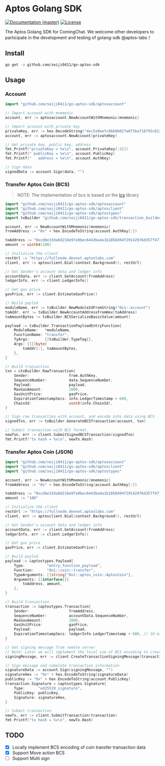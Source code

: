 # Aptos Golang SDK

[![Documentation (master)](https://img.shields.io/badge/docs-master-59f)](https://github.com/coming-chat/wallet-SDK)
[![License](https://img.shields.io/badge/license-Apache-green.svg)](https://github.com/aptos-labs/aptos-core/blob/main/LICENSE)

The Aptos Golang SDK for ComingChat.
We welcome other developers to participate in the development and testing of golang-sdk @aptos-labs！

## Install

```sh
go get -u github.com/seiji0411/go-aptos-sdk
```

## Usage

### Account

```go
import "github.com/seiji0411/go-aptos-sdk/aptosaccount"

// Import account with mnemonic
account, err := aptosaccount.NewAccountWithMnemonic(mnemonic)

// Import account with private key
privateKey, err := hex.DecodeString("4ec5a9eefc0bb86027a6f3ba718793c813505acc25ed09447caf6a069accdd4b")
account, err := aptosaccount.NewAccount(privateKey)

// Get private key, public key, address
fmt.Printf("privateKey = %x\n", account.PrivateKey[:32])
fmt.Printf(" publicKey = %x\n", account.PublicKey)
fmt.Printf("   address = %x\n", account.AuthKey)

// Sign data
signedData := account.Sign(data, "")
```

### Transfer Aptos Coin (BCS)
> NOTE: The implementation of bcs is based on the [lcs](https://github.com/coming-chat/lcs) library

```go
import "github.com/seiji0411/go-aptos-sdk/aptosaccount"
import "github.com/seiji0411/go-aptos-sdk/aptosclient"
import "github.com/seiji0411/go-aptos-sdk/aptostypes"
import txBuilder "github.com/seiji0411/go-aptos-sdk/transaction_builder"

account, err := NewAccountWithMnemonic(mnemonic)
fromAddress := "0x" + hex.EncodeToString(account.AuthKey[:])

toAddress := "0xcdbe33da8d218e97a9bec6443ba4a1b1858494f29142976d357f4770c384e015"
amount := uint64(100)

// Initialize the client
restUrl := "https://fullnode.devnet.aptoslabs.com"
client, err := aptosclient.Dial(context.Background(), restUrl)

// Get Sender's account data and ledger info
accountData, err := client.GetAccount(fromAddress)
ledgerInfo, err := client.LedgerInfo()

// Get gas price
gasPrice, err := client.EstimateGasPrice()

// Build paylod
moduleName, err := txBuilder.NewModuleIdFromString("0x1::account")
toAddr, err := txBuilder.NewAccountAddressFromHex(toAddress)
toAmountBytes := txBuilder.BCSSerializeBasicValue(amount)

payload := txBuilder.TransactionPayloadEntryFunction{
	ModuleName:   *moduleName,
	FunctionName: "transfer",
	TyArgs:       []txBuilder.TypeTag{},
	Args: [][]byte{
		toAddr[:], toAmountBytes,
	},
}

// Build transaction
txn = &txBuilder.RawTransaction{
	Sender:                  from.AuthKey,
	SequenceNumber:          data.SequenceNumber,
	Payload:                 payload,
	MaxGasAmount:            2000,
	GasUnitPrice:            gasPrice,
	ExpirationTimestampSecs: info.LedgerTimestamp + 600,
	ChainId:                 uint8(info.ChainId),
}

// Sign raw transaction with account, and encode into data using BCS
signedTxn, err := txBuilder.GenerateBCSTransaction(account, txn)

// Submit transaction with BCS format.
newTxn, err := client.SubmitSignedBCSTransaction(signedTxn)
fmt.Printf("tx hash = %v\n", newTx.Hash)
```

### Transfer Aptos Coin (JSON)

```go
import "github.com/seiji0411/go-aptos-sdk/aptosaccount"
import "github.com/seiji0411/go-aptos-sdk/aptosclient"
import "github.com/seiji0411/go-aptos-sdk/aptostypes"

account, err := NewAccountWithMnemonic(mnemonic)
fromAddress := "0x" + hex.EncodeToString(account.AuthKey[:])

toAddress := "0xcdbe33da8d218e97a9bec6443ba4a1b1858494f29142976d357f4770c384e015"
amount := "100"

// Initialize the client
restUrl := "https://fullnode.devnet.aptoslabs.com"
client, err := aptosclient.Dial(context.Background(), restUrl)

// Get Sender's account data and ledger info
accountData, err := client.GetAccount(fromAddress)
ledgerInfo, err := client.LedgerInfo()

// Get gas price
gasPrice, err := client.EstimateGasPrice()

// Build paylod
payload := &aptostypes.Payload{
	Type: 		   "entry_function_payload",
	Function:      "0x1::coin::transfer",
	TypeArguments: []string{"0x1::aptos_coin::AptosCoin"},
	Arguments: []interface{}{
		toAddress, amount,
	},
}

// Build transaction
transaction := &aptostypes.Transaction{
	Sender:                  fromAddress,
	SequenceNumber:          accountData.SequenceNumber,
	MaxGasAmount:            2000,
	GasUnitPrice:            gasPrice,
	Payload:                 payload,
	ExpirationTimestampSecs: ledgerInfo.LedgerTimestamp + 600, // 10 minutes timeout
}

// Get signing message from remote server
// Note: Later we will implement the local use of BCS encoding to create signing messages
signingMessage, err := client.CreateTransactionSigningMessage(transaction)

// Sign message and complete transaction information
signatureData := account.Sign(signingMessage, "")
signatureHex := "0x" + hex.EncodeToString(signatureData)
publicKey := "0x" + hex.EncodeToString(account.PublicKey)
transaction.Signature = &aptostypes.Signature{
	Type:      "ed25519_signature",
	PublicKey: publicKey,
	Signature: signatureHex,
}

// Submit transaction
newTx, err := client.SubmitTransaction(transaction)
fmt.Printf("tx hash = %v\n", newTx.Hash)
```



## TODO

- [x] Locally implement BCS encoding of coin transfer transaction data
- [x] Support Move action BCS
- [ ] Support Multi sign
